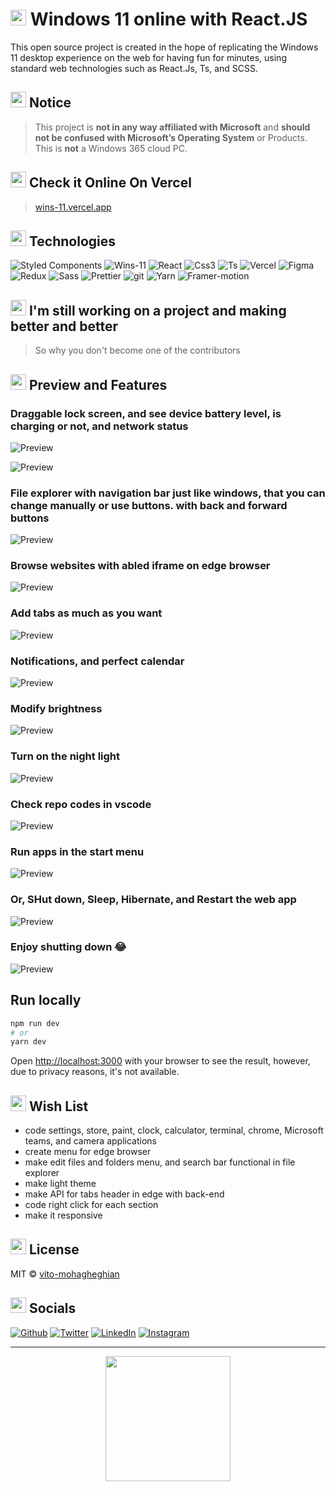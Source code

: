 # <img src="https://emojis.slackmojis.com/emojis/images/1643515120/11400/among-us-party.gif?1643515120" width="25"/> Windows 11 online with React.JS

This open source project is created in the hope of replicating the Windows 11 desktop experience on the web for having fun for minutes, using standard web technologies such as React.Js, Ts, and SCSS. 

## <img src="https://slackmojis.com/emojis/12724-among_us_report/download" width="25"/> Notice

> This project is **not in any way affiliated with Microsoft** and **should not be confused with Microsoft’s Operating System** or Products.
> This is **not** a Windows 365 cloud PC.

## <img src="https://slackmojis.com/emojis/12349-among_us_pet/download" width="25"/> Check it Online On Vercel

> [wins-11.vercel.app](https://wins-11.vercel.app)

## <img src="https://slackmojis.com/emojis/11386-among_us_orange_dance/download" width="25"/> Technologies

<p>
  <img alt="Styled Components" src="https://img.shields.io/badge/-Styled_Components-00D1B4?style=flat-square&logo=styled-components&logoColor=white" />
  <img alt="Wins-11" src="https://img.shields.io/badge/-Wins_11-00C4E0?style=flat-square&logo=windows-11&logoColor=white" />
  <img alt="React" src="https://img.shields.io/badge/-React-45b8d8?style=flat-square&logo=react&logoColor=white" />
  <img alt="Css3" src="https://img.shields.io/badge/-Css3-2088FF?style=flat-square&logo=css3&logoColor=white" />
  <img alt="Ts" src="https://img.shields.io/badge/-Ts-003BFF?style=flat-square&logo=typescript&logoColor=white" />
  <img alt="Vercel" src="https://img.shields.io/badge/-Vercel-5849BE?style=flat-square&logo=vercel&logoColor=white" />
  <img alt="Figma" src="https://img.shields.io/badge/-Figma-311C87?style=flat-square&logo=figma&logoColor=white" />
  <img alt="Redux" src="https://img.shields.io/badge/-Redux-9B00CA?style=flat-square&logo=redux&logoColor=white" />
  <img alt="Sass" src="https://img.shields.io/badge/-Sass-FF00D1?style=flat-square&logo=sass&logoColor=white" />
  <img alt="Prettier" src="https://img.shields.io/badge/-Prettier-F7B93E?style=flat-square&logo=prettier&logoColor=white" />
  <img alt="git" src="https://img.shields.io/badge/-Git-F05032?style=flat-square&logo=git&logoColor=white" />
  <img alt="Yarn" src="https://img.shields.io/badge/-Yarn-DD0031?style=flat-square&logo=Yarn&logoColor=white" />
  <img alt="Framer-motion" src="https://img.shields.io/badge/-framer_motion-ff0000?style=flat-square&logo=framer&logoColor=white" />
</p>

## <img src="https://slackmojis.com/emojis/10796-among_us_party/download" width="25"/> I'm still working on a project and making better and better

> So why you don't become one of the contributors

## <img src="https://slackmojis.com/emojis/12726-space_float/download" width="25"/> Preview and Features

### Draggable lock screen, and see device battery level, is charging or not, and network status

![Preview](/preview/1.png)


![Preview](/preview/2.png)


### File explorer with navigation bar just like windows, that you can change manually or use buttons. with back and forward buttons

![Preview](/preview/3.png)

### Browse websites with abled iframe on edge browser 

![Preview](/preview/11.png)

### Add tabs as much as you want 

![Preview](/preview/12.png)

### Notifications, and perfect calendar

![Preview](/preview/4.png)

### Modify brightness

![Preview](/preview/5.png)

### Turn on the night light

![Preview](/preview/6.png)

### Check repo codes in vscode

![Preview](/preview/7.png)

### Run apps in the start menu

![Preview](/preview/8.png)


### Or, SHut down, Sleep, Hibernate, and Restart the web app

![Preview](/preview/9.png)

### Enjoy shutting down 😂

![Preview](/preview/10.png)

## Run locally 

```bash
npm run dev
# or
yarn dev
```

Open [http://localhost:3000](http://localhost:3000) with your browser to see the result, however, due to privacy reasons, it's not available.  

## <img src="https://slackmojis.com/emojis/11401-among-us-dance/download" width="25"/> Wish List 
<ul>
<li> code settings, store, paint, clock, calculator, terminal, chrome, Microsoft teams, and camera applications </li>
<li> create menu for edge browser </li>
<li> make edit files and folders menu, and search bar functional in file explorer</li>
<li> make light theme</li>
<li> make API for tabs header in edge with back-end</li>
<li> code right click for each section</li>
<li> make it responsive</li>
</ul>

## <img src="https://slackmojis.com/emojis/11894-among-us-dead-body/download" width="25"/>  License

MIT © [vito-mohagheghian](https://github.com/vito-mohagheghian)

## <img src="https://slackmojis.com/emojis/10677-among_us/download" width="25"/> Socials

<a href="https://github.com/vito-mohagheghian" target="_blank"><img alt="Github" src="https://img.shields.io/badge/GitHub-DD0031?&style=for-the-badge&logo=Github&logoColor=white" /></a> <a href="https://twitter.com/hereisvito" target="_blank"><img alt="Twitter" src="https://img.shields.io/badge/twitter-%231DA1F2.svg?&style=for-the-badge&logo=twitter&logoColor=white" /></a> <a href="https://www.linkedin.com/in/vito-mohagheghian/" target="_blank"><img alt="LinkedIn" src="https://img.shields.io/badge/linkedin-FB542B?&style=for-the-badge&logo=linkedin&logoColor=white" /></a> <a href="https://www.instagram.com/vito.mohagheghian/" target="_blank"><img alt="Instagram" src="https://img.shields.io/badge/Instargam-e51097?&style=for-the-badge&logo=instagram&logoColor=white" /></a>

-----
<div align="center">
<a href="https://coffeebede.ir/buycoffee/vitovito">
<img class="img-fluid" src="https://coffeebede.ir/DashboardTemplateV2/app-assets/images/banner/default-yellow.svg" width="200"/>
</a>
</div>
